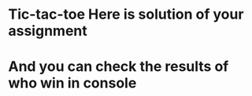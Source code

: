 # Tic-tac-toe Here is solution of your assignment 
# And you can check the results of who win in console 
